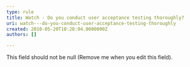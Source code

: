 ```yaml
---
type: rule
title: Watch - Do you conduct user acceptance testing thoroughly?
uri: watch---do-you-conduct-user-acceptance-testing-thoroughly
created: 2010-05-20T10:28:04.0000000Z
authors: []

---
```


 This field should not be null (Remove me when you edit this field). 
